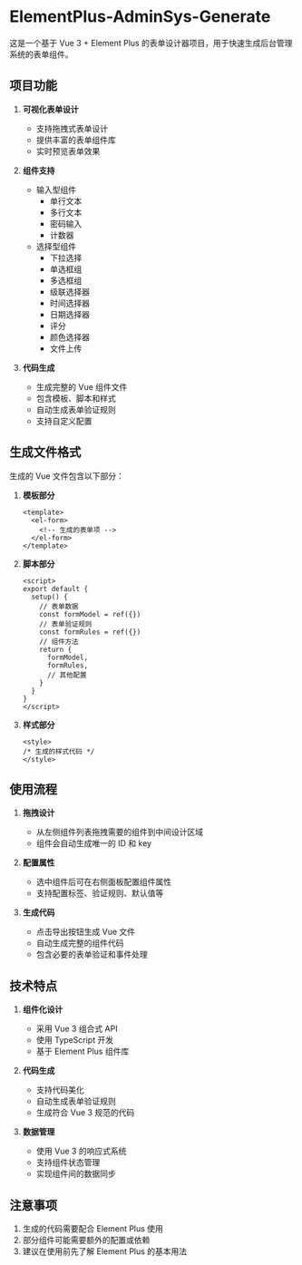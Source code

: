 # ElementPlus-AdminSys-Generate

这是一个基于 Vue 3 + Element Plus 的表单设计器项目，用于快速生成后台管理系统的表单组件。

## 项目功能

1. **可视化表单设计**
   - 支持拖拽式表单设计
   - 提供丰富的表单组件库
   - 实时预览表单效果

2. **组件支持**
   - 输入型组件
     - 单行文本
     - 多行文本
     - 密码输入
     - 计数器
   - 选择型组件
     - 下拉选择
     - 单选框组
     - 多选框组
     - 级联选择器
     - 时间选择器
     - 日期选择器
     - 评分
     - 颜色选择器
     - 文件上传

3. **代码生成**
   - 生成完整的 Vue 组件文件
   - 包含模板、脚本和样式
   - 自动生成表单验证规则
   - 支持自定义配置

## 生成文件格式

生成的 Vue 文件包含以下部分：

1. **模板部分**
   ```vue
   <template>
     <el-form>
       <!-- 生成的表单项 -->
     </el-form>
   </template>
   ```

2. **脚本部分**
   ```vue
   <script>
   export default {
     setup() {
       // 表单数据
       const formModel = ref({})
       // 表单验证规则
       const formRules = ref({})
       // 组件方法
       return {
         formModel,
         formRules,
         // 其他配置
       }
     }
   }
   </script>
   ```

3. **样式部分**
   ```vue
   <style>
   /* 生成的样式代码 */
   </style>
   ```

## 使用流程

1. **拖拽设计**
   - 从左侧组件列表拖拽需要的组件到中间设计区域
   - 组件会自动生成唯一的 ID 和 key

2. **配置属性**
   - 选中组件后可在右侧面板配置组件属性
   - 支持配置标签、验证规则、默认值等

3. **生成代码**
   - 点击导出按钮生成 Vue 文件
   - 自动生成完整的组件代码
   - 包含必要的表单验证和事件处理

## 技术特点

1. **组件化设计**
   - 采用 Vue 3 组合式 API
   - 使用 TypeScript 开发
   - 基于 Element Plus 组件库

2. **代码生成**
   - 支持代码美化
   - 自动生成表单验证规则
   - 生成符合 Vue 3 规范的代码

3. **数据管理**
   - 使用 Vue 3 的响应式系统
   - 支持组件状态管理
   - 实现组件间的数据同步

## 注意事项

1. 生成的代码需要配合 Element Plus 使用
2. 部分组件可能需要额外的配置或依赖
3. 建议在使用前先了解 Element Plus 的基本用法